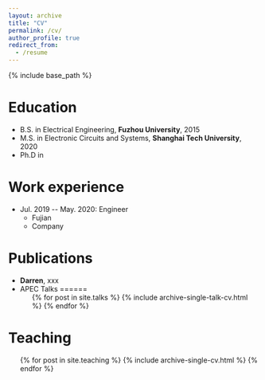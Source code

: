 ```yaml
---
layout: archive
title: "CV"
permalink: /cv/
author_profile: true
redirect_from:
  - /resume
---
```


{% include base_path %}

Education
======
* B.S. in Electrical Engineering, **Fuzhou University**, 2015
* M.S. in Electronic Circuits and Systems, **Shanghai Tech University**, 2020
* Ph.D in 

Work experience
======
* Jul. 2019 -- May. 2020: Engineer
  * Fujian
  * Company


Publications
======
* **Darren**, xxx <br />
* APEC
Talks
======
  <ul>{% for post in site.talks %}
    {% include archive-single-talk-cv.html %}
  {% endfor %}</ul>

Teaching
======
  <ul>{% for post in site.teaching %}
    {% include archive-single-cv.html %}
  {% endfor %}</ul>

<!---Service and leadership
======
* Currently signed in to 43 different slack teams--->
